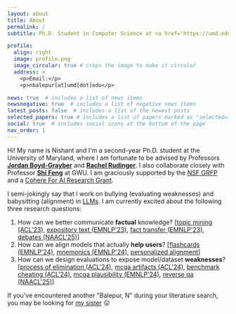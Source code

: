 ```yaml
---
layout: about
title: About
permalink: /
subtitle: Ph.D. Student in Computer Science at <a href='https://umd.edu/'>University of Maryland, College Park</a>

profile:
  align: right
  image: profile.png
  image_circular: true # crops the image to make it circular
  address: >
    <p>Email:</p>
    <p>nbalepur[at]umd[dot]edu</p>

news: true  # includes a list of news items
newsnegative: true  # includes a list of negative news items
latest_posts: false  # includes a list of the newest posts
selected_papers: true # includes a list of papers marked as "selected={true}"
social: true  # includes social icons at the bottom of the page
nav_order: 1
---
```


Hi! My name is Nishant and I'm a second-year Ph.D. student at the University of Maryland, where I am fortunate to be advised by Professors **[Jordan Boyd-Grayber](http://users.umiacs.umd.edu/~jbg/)** and **[Rachel Rudinger](https://rudinger.github.io/)**. I also collaborate closely with Professor **[Shi Feng](https://ihsgnef.github.io/)** at GWU. I am graciously supported by the [NSF GRFP](https://www.nsfgrfp.org/) and a [Cohere For AI Research Grant](https://cohere.com/blog/c4ai-research-grants).

I semi-jokingly say that I work on bullying (evaluating weaknesses) and babysitting (alignment) in [LLMs](https://www.youtube.com/watch?v=u0DgoRVLTE8). I am currently excited about the following three research questions: 
1. How can we better communicate **factual** knowledge?
   [[topic mining (ACL'23)](https://aclanthology.org/2023.findings-acl.14/), [expository text (EMNLP'23)](https://arxiv.org/abs/2305.03276), [fact transfer (EMNLP'23)](https://arxiv.org/abs/2310.14486), [debates (NAACL'25)](https://www.arxiv.org/pdf/2502.00322)]
2. How can we align models that actually **help users**?
   [[flashcards (EMNLP'24)](https://arxiv.org/abs/2402.12291), [mnemonics (EMNLP'24)](https://arxiv.org/abs/2406.15352), [personalized alignment](https://arxiv.org/abs/2501.11549)]
3. How can we design evaluations to expose model/dataset **weaknesses**?
   [[process of elimination (ACL'24)](https://arxiv.org/abs/2311.07532), [mcqa artifacts (ACL'24)](https://arxiv.org/abs/2402.12483), [benchmark cheating (ACL'24)](https://arxiv.org/abs/2407.01992), [mcqa plausibility (EMNLP'24)](https://arxiv.org/abs/2410.10854), [reverse qa (NAACL'25)](https://arxiv.org/abs/2410.15512)]


If you've encountered another "Balepur, N" during your literature search, you may be looking for [my sister](https://nainasb.github.io/) 😛
